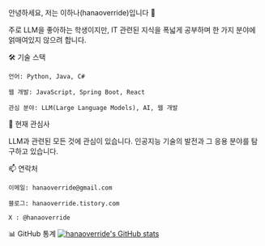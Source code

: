 안녕하세요, 저는 이하나(hanaoverride)입니다 👋

주로 LLM을 좋아하는 학생이지만, IT 관련된 지식을 폭넓게 공부하며 한 가지 분야에 얽매여있지 않으려 합니다.

🛠️ 기술 스택

    언어: Python, Java, C#

    웹 개발: JavaScript, Spring Boot, React

    관심 분야: LLM(Large Language Models), AI, 웹 개발
    

🔭 현재 관심사

LLM과 관련된 모든 것에 관심이 있습니다. 인공지능 기술의 발전과 그 응용 분야를 탐구하고 있습니다.

📫 연락처

    이메일: hanaoverride@gmail.com

    블로그: hanaoverride.tistory.com

    X : @hanaoverride
📊 GitHub 통계
[![hanaoverride's GitHub stats](https://github-readme-stats.vercel.app/api?username=hanaoverride)](https://github.com/hanaoverride/github-readme-stats)
